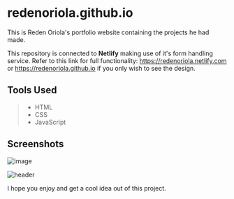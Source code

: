# redenoriola.github.io
This is Reden Oriola's portfolio website containing the projects he had made.

This repository is connected to **Netlify** making use of it's form handling service.
Refer to this link for full functionality: https://redenoriola.netlify.com or https://redenoriola.github.io if you only wish to see the design.

## Tools Used

> * HTML
> * CSS
> * JavaScript

## Screenshots

![image](https://www.dl.dropboxusercontent.com/s/xlvbum1sw51bwww/1.png)

![header](https://www.dl.dropboxusercontent.com/s/rcf5a73ss3jrnuz/2.png)

I hope you enjoy and get a cool idea out of this project.
